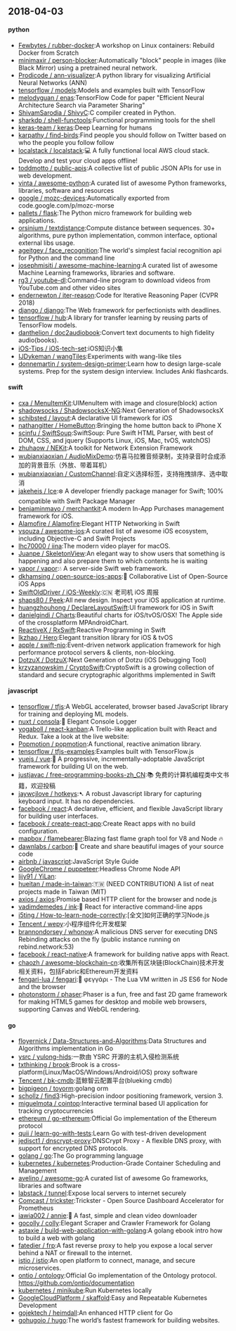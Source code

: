 ## 2018-04-03

#### python
* [Fewbytes / rubber-docker](https://github.com/Fewbytes/rubber-docker):A workshop on Linux containers: Rebuild Docker from Scratch
* [minimaxir / person-blocker](https://github.com/minimaxir/person-blocker):Automatically "block" people in images (like Black Mirror) using a pretrained neural network.
* [Prodicode / ann-visualizer](https://github.com/Prodicode/ann-visualizer):A python library for visualizing Artificial Neural Networks (ANN)
* [tensorflow / models](https://github.com/tensorflow/models):Models and examples built with TensorFlow
* [melodyguan / enas](https://github.com/melodyguan/enas):TensorFlow Code for paper "Efficient Neural Architecture Search via Parameter Sharing"
* [ShivamSarodia / ShivyC](https://github.com/ShivamSarodia/ShivyC):C compiler created in Python.
* [sharkdp / shell-functools](https://github.com/sharkdp/shell-functools):Functional programming tools for the shell
* [keras-team / keras](https://github.com/keras-team/keras):Deep Learning for humans
* [karpathy / find-birds](https://github.com/karpathy/find-birds):Find people you should follow on Twitter based on who the people you follow follow
* [localstack / localstack](https://github.com/localstack/localstack):💻
A fully functional local AWS cloud stack. Develop and test your cloud apps offline!
* [toddmotto / public-apis](https://github.com/toddmotto/public-apis):A collective list of public JSON APIs for use in web development.
* [vinta / awesome-python](https://github.com/vinta/awesome-python):A curated list of awesome Python frameworks, libraries, software and resources
* [google / mozc-devices](https://github.com/google/mozc-devices):Automatically exported from code.google.com/p/mozc-morse
* [pallets / flask](https://github.com/pallets/flask):The Python micro framework for building web applications.
* [orsinium / textdistance](https://github.com/orsinium/textdistance):Compute distance between sequences. 30+ algorithms, pure python implementation, common interface, optional external libs usage.
* [ageitgey / face_recognition](https://github.com/ageitgey/face_recognition):The world's simplest facial recognition api for Python and the command line
* [josephmisiti / awesome-machine-learning](https://github.com/josephmisiti/awesome-machine-learning):A curated list of awesome Machine Learning frameworks, libraries and software.
* [rg3 / youtube-dl](https://github.com/rg3/youtube-dl):Command-line program to download videos from YouTube.com and other video sites
* [endernewton / iter-reason](https://github.com/endernewton/iter-reason):Code for Iterative Reasoning Paper (CVPR 2018)
* [django / django](https://github.com/django/django):The Web framework for perfectionists with deadlines.
* [tensorflow / hub](https://github.com/tensorflow/hub):A library for transfer learning by reusing parts of TensorFlow models.
* [danthelion / doc2audiobook](https://github.com/danthelion/doc2audiobook):Convert text documents to high fidelity audio(books).
* [iOS-Tips / iOS-tech-set](https://github.com/iOS-Tips/iOS-tech-set):iOS知识小集
* [IJDykeman / wangTiles](https://github.com/IJDykeman/wangTiles):Experiments with wang-like tiles
* [donnemartin / system-design-primer](https://github.com/donnemartin/system-design-primer):Learn how to design large-scale systems. Prep for the system design interview. Includes Anki flashcards.

#### swift
* [cxa / MenuItemKit](https://github.com/cxa/MenuItemKit):UIMenuItem with image and closure(block) action
* [shadowsocks / ShadowsocksX-NG](https://github.com/shadowsocks/ShadowsocksX-NG):Next Generation of ShadowsocksX
* [schibsted / layout](https://github.com/schibsted/layout):A declarative UI framework for iOS
* [nathangitter / HomeButton](https://github.com/nathangitter/HomeButton):Bringing the home button back to iPhone X
* [scinfu / SwiftSoup](https://github.com/scinfu/SwiftSoup):SwiftSoup: Pure Swift HTML Parser, with best of DOM, CSS, and jquery (Supports Linux, iOS, Mac, tvOS, watchOS)
* [zhuhaow / NEKit](https://github.com/zhuhaow/NEKit):A toolkit for Network Extension Framework
* [wubianxiaoxian / AudioMixDemo](https://github.com/wubianxiaoxian/AudioMixDemo):仿喜马拉雅音频录制，支持录音时合成添加的背景音乐（外放、带着耳机）
* [wubianxiaoxian / CustomChannel](https://github.com/wubianxiaoxian/CustomChannel):自定义选择标签，支持拖拽排序、选中取消
* [jakeheis / Ice](https://github.com/jakeheis/Ice):❄️
A developer friendly package manager for Swift; 100% compatible with Swift Package Manager
* [benjaminmayo / merchantkit](https://github.com/benjaminmayo/merchantkit):A modern In-App Purchases management framework for iOS.
* [Alamofire / Alamofire](https://github.com/Alamofire/Alamofire):Elegant HTTP Networking in Swift
* [vsouza / awesome-ios](https://github.com/vsouza/awesome-ios):A curated list of awesome iOS ecosystem, including Objective-C and Swift Projects
* [lhc70000 / iina](https://github.com/lhc70000/iina):The modern video player for macOS.
* [Juanpe / SkeletonView](https://github.com/Juanpe/SkeletonView):An elegant way to show users that something is happening and also prepare them to which contents he is waiting
* [vapor / vapor](https://github.com/vapor/vapor):💧
A server-side Swift web framework.
* [dkhamsing / open-source-ios-apps](https://github.com/dkhamsing/open-source-ios-apps):📱
Collaborative List of Open-Source iOS Apps
* [SwiftOldDriver / iOS-Weekly](https://github.com/SwiftOldDriver/iOS-Weekly):🇨🇳
老司机 iOS 周报
* [shaps80 / Peek](https://github.com/shaps80/Peek):All new design. Inspect your iOS application at runtime.
* [huangzhouhong / DeclareLayoutSwift](https://github.com/huangzhouhong/DeclareLayoutSwift):UI framework for iOS in Swift
* [danielgindi / Charts](https://github.com/danielgindi/Charts):Beautiful charts for iOS/tvOS/OSX! The Apple side of the crossplatform MPAndroidChart.
* [ReactiveX / RxSwift](https://github.com/ReactiveX/RxSwift):Reactive Programming in Swift
* [lkzhao / Hero](https://github.com/lkzhao/Hero):Elegant transition library for iOS & tvOS
* [apple / swift-nio](https://github.com/apple/swift-nio):Event-driven network application framework for high performance protocol servers & clients, non-blocking.
* [DotzuX / DotzuX](https://github.com/DotzuX/DotzuX):Next Generation of Dotzu (iOS Debugging Tool)
* [krzyzanowskim / CryptoSwift](https://github.com/krzyzanowskim/CryptoSwift):CryptoSwift is a growing collection of standard and secure cryptographic algorithms implemented in Swift

#### javascript
* [tensorflow / tfjs](https://github.com/tensorflow/tfjs):A WebGL accelerated, browser based JavaScript library for training and deploying ML models.
* [nuxt / consola](https://github.com/nuxt/consola):🐨
Elegant Console Logger
* [yogaboll / react-kanban](https://github.com/yogaboll/react-kanban):A Trello-like application built with React and Redux. Take a look at the live website:
* [Popmotion / popmotion](https://github.com/Popmotion/popmotion):A functional, reactive animation library.
* [tensorflow / tfjs-examples](https://github.com/tensorflow/tfjs-examples):Examples built with TensorFlow.js
* [vuejs / vue](https://github.com/vuejs/vue):🖖
A progressive, incrementally-adoptable JavaScript framework for building UI on the web.
* [justjavac / free-programming-books-zh_CN](https://github.com/justjavac/free-programming-books-zh_CN):📚
免费的计算机编程类中文书籍，欢迎投稿
* [jaywcjlove / hotkeys](https://github.com/jaywcjlove/hotkeys):➷ A robust Javascript library for capturing keyboard input. It has no dependencies.
* [facebook / react](https://github.com/facebook/react):A declarative, efficient, and flexible JavaScript library for building user interfaces.
* [facebook / create-react-app](https://github.com/facebook/create-react-app):Create React apps with no build configuration.
* [mapbox / flamebearer](https://github.com/mapbox/flamebearer):Blazing fast flame graph tool for V8 and Node
🔥
* [dawnlabs / carbon](https://github.com/dawnlabs/carbon):🎨
Create and share beautiful images of your source code
* [airbnb / javascript](https://github.com/airbnb/javascript):JavaScript Style Guide
* [GoogleChrome / puppeteer](https://github.com/GoogleChrome/puppeteer):Headless Chrome Node API
* [lijy91 / YiLan](https://github.com/lijy91/YiLan):
* [hueitan / made-in-taiwan](https://github.com/hueitan/made-in-taiwan):🇹🇼
(NEED CONTRIBUTION) A list of neat projects made in Taiwan (MIT)
* [axios / axios](https://github.com/axios/axios):Promise based HTTP client for the browser and node.js
* [vadimdemedes / ink](https://github.com/vadimdemedes/ink):🌈
React for interactive command-line apps
* [i5ting / How-to-learn-node-correctly](https://github.com/i5ting/How-to-learn-node-correctly):[全文]如何正确的学习Node.js
* [Tencent / wepy](https://github.com/Tencent/wepy):小程序组件化开发框架
* [brannondorsey / whonow](https://github.com/brannondorsey/whonow):A malicious DNS server for executing DNS Rebinding attacks on the fly (public instance running on rebind.network:53)
* [facebook / react-native](https://github.com/facebook/react-native):A framework for building native apps with React.
* [chaozh / awesome-blockchain-cn](https://github.com/chaozh/awesome-blockchain-cn):收集所有区块链(BlockChain)技术开发相关资料，包括Fabric和Ethereum开发资料
* [fengari-lua / fengari](https://github.com/fengari-lua/fengari):🐺
φεγγάρι - The Lua VM written in JS ES6 for Node and the browser
* [photonstorm / phaser](https://github.com/photonstorm/phaser):Phaser is a fun, free and fast 2D game framework for making HTML5 games for desktop and mobile web browsers, supporting Canvas and WebGL rendering.

#### go
* [floyernick / Data-Structures-and-Algorithms](https://github.com/floyernick/Data-Structures-and-Algorithms):Data Structures and Algorithms implementation in Go
* [ysrc / yulong-hids](https://github.com/ysrc/yulong-hids):一款由 YSRC 开源的主机入侵检测系统
* [txthinking / brook](https://github.com/txthinking/brook):Brook is a cross-platform(Linux/MacOS/Windows/Android/iOS) proxy software
* [Tencent / bk-cmdb](https://github.com/Tencent/bk-cmdb):蓝鲸智云配置平台(blueking cmdb)
* [bigpigeon / toyorm](https://github.com/bigpigeon/toyorm):golang orm
* [schollz / find3](https://github.com/schollz/find3):High-precision indoor positioning framework, version 3.
* [miguelmota / cointop](https://github.com/miguelmota/cointop):Interactive terminal based UI application for tracking cryptocurrencies
* [ethereum / go-ethereum](https://github.com/ethereum/go-ethereum):Official Go implementation of the Ethereum protocol
* [quii / learn-go-with-tests](https://github.com/quii/learn-go-with-tests):Learn Go with test-driven development
* [jedisct1 / dnscrypt-proxy](https://github.com/jedisct1/dnscrypt-proxy):DNSCrypt Proxy - A flexible DNS proxy, with support for encrypted DNS protocols.
* [golang / go](https://github.com/golang/go):The Go programming language
* [kubernetes / kubernetes](https://github.com/kubernetes/kubernetes):Production-Grade Container Scheduling and Management
* [avelino / awesome-go](https://github.com/avelino/awesome-go):A curated list of awesome Go frameworks, libraries and software
* [labstack / tunnel](https://github.com/labstack/tunnel):Expose local servers to internet securely
* [Comcast / trickster](https://github.com/Comcast/trickster):Trickster - Open Source Dashboard Accelerator for Prometheus
* [iawia002 / annie](https://github.com/iawia002/annie):👾
A fast, simple and clean video downloader
* [gocolly / colly](https://github.com/gocolly/colly):Elegant Scraper and Crawler Framework for Golang
* [astaxie / build-web-application-with-golang](https://github.com/astaxie/build-web-application-with-golang):A golang ebook intro how to build a web with golang
* [fatedier / frp](https://github.com/fatedier/frp):A fast reverse proxy to help you expose a local server behind a NAT or firewall to the internet.
* [istio / istio](https://github.com/istio/istio):An open platform to connect, manage, and secure microservices.
* [ontio / ontology](https://github.com/ontio/ontology):Official Go implementation of the Ontology protocol. https://github.com/ontio/documentation
* [kubernetes / minikube](https://github.com/kubernetes/minikube):Run Kubernetes locally
* [GoogleCloudPlatform / skaffold](https://github.com/GoogleCloudPlatform/skaffold):Easy and Repeatable Kubernetes Development
* [gojektech / heimdall](https://github.com/gojektech/heimdall):An enhanced HTTP client for Go
* [gohugoio / hugo](https://github.com/gohugoio/hugo):The world’s fastest framework for building websites.
